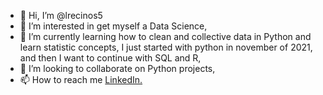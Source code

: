 - 👋 Hi, I’m @lrecinos5 
- 👀 I’m interested in get myself a Data Science,
- 🌱 I’m currently learning how to clean and collective data in Python and learn statistic concepts, I just started with python in november of 2021, and then I want to continue with SQL and R,
- 💞️ I’m looking to collaborate on Python projects,
- 📫 How to reach me [LinkedIn.](https://www.linkedin.com/in/luis-recinos-b3263a105/)

<!---
lrecinos5/lrecinos5 is a ✨ special ✨ repository because its `README.md` (this file) appears on your GitHub profile.
You can click the Preview link to take a look at your changes.
--->
